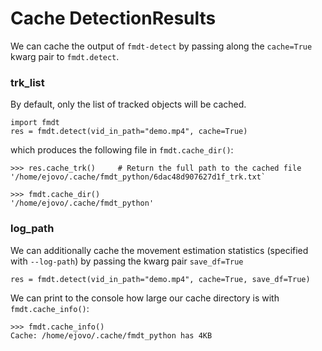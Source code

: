 # Cache DetectionResults 

We can cache the output of `fmdt-detect` by passing along the `cache=True` kwarg pair
to `fmdt.detect`.

### trk_list

By default, only the list of tracked objects will be cached.

```
import fmdt
res = fmdt.detect(vid_in_path="demo.mp4", cache=True)
```

which produces the following file in `fmdt.cache_dir()`:

```
>>> res.cache_trk()     # Return the full path to the cached file
'/home/ejovo/.cache/fmdt_python/6dac48d907627d1f_trk.txt`

>>> fmdt.cache_dir()
'/home/ejovo/.cache/fmdt_python'
```

### log_path

We can additionally cache the movement estimation statistics (specified with `--log-path`) by passing the 
kwarg pair `save_df=True`

```
res = fmdt.detect(vid_in_path="demo.mp4", cache=True, save_df=True)
```

We can print to the console how large our cache directory is with `fmdt.cache_info()`:

```
>>> fmdt.cache_info()
Cache: /home/ejovo/.cache/fmdt_python has 4KB
```


